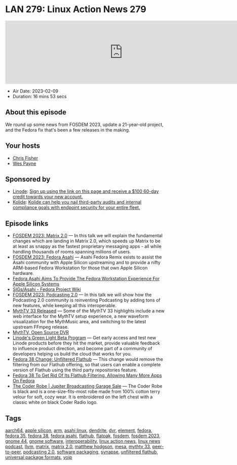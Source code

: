 # LAN 279: Linux Action News 279

<iframe src="https://player.fireside.fm/v2/DAcK9LdX+JG5w3Iz4?theme=dark" width="740" height="200" frameborder="0" scrolling="no"></iframe>

* Air Date: 2023-02-09
* Duration: 16 mins 53 secs

## About this episode

We round up some news from FOSDEM 2023, update a 21-year-old project, and the Fedora fix that's been a few releases in the making.

## Your hosts
* [Chris Fisher](https://linuxactionnews.com/hosts/chris)
* [Wes Payne](https://linuxactionnews.com/hosts/wes)

## Sponsored by

  * [Linode](http://linode.com/lan): [Sign up using the link on this page and receive a $100 60-day credit towards your new account. ](http://linode.com/lan)
  * [Kolide](https://l.kolide.co/3klbWzr): [Kolide can help you nail third-party audits and internal compliance goals with endpoint security for your entire fleet. ](https://l.kolide.co/3klbWzr)



## Episode links

  * [FOSDEM 2023: Matrix 2.0](https://fosdem.org/2023/schedule/event/matrix20/ "FOSDEM 2023: Matrix 2.0") — In this talk we will explain the fundamental changes which are landing in Matrix 2.0, which speeds up Matrix to be at least as snappy as the fastest proprietary messaging apps - all while handling thousands of rooms spanning millions of users.
  * [FOSDEM 2023: Fedora Asahi](https://fosdem.org/2023/schedule/event/fedora_asahi/ "FOSDEM 2023: Fedora Asahi") — Asahi Fedora Remix exists to assist the Asahi community with Apple Silicon upstreaming and to provide a nifty ARM-based Fedora Workstation for those that own Apple Silicon hardware.
  * [Fedora Asahi Aims To Provide The Fedora Workstation Experience For Apple Silicon Systems](https://www.phoronix.com/news/Fedora-Asahi-Remix-2023 "Fedora Asahi Aims To Provide The Fedora Workstation Experience For Apple Silicon Systems")
  * [SIGs/Asahi - Fedora Project Wiki](https://fedoraproject.org/wiki/SIGs/Asahi "SIGs/Asahi - Fedora Project Wiki")
  * [FOSDEM 2023: Podcasting 2.0](https://fosdem.org/2023/schedule/event/podcasting20/ "FOSDEM 2023: Podcasting 2.0") — In this talk we will show how the Podcasting 2.0 community is reinventing Podcasting by adding tons of new features, while keeping all this interoperable.
  * [MythTV 33 Released](https://www.phoronix.com/news/MythTV-33-Released "MythTV 33 Released") — Some of the MythTV 33 highlights include a new web interface for the MythTV setup experience, a new waveform visualization for the MythMusic area, and switching to the latest upstream FFmpeg release.
  * [MythTV, Open Source DVR](https://www.mythtv.org/ "MythTV, Open Source DVR")
  * [Linode's Green Light Beta Program](https://www.linode.com/green-light/ "Linode's Green Light Beta Program") — Get early access and test new Linode products before they hit the market, provide valuable feedback to influence product direction, and become part of a community of developers helping us build the cloud that works for you.
  * [Fedora 38 Change: Unfiltered Flathub](https://fedoraproject.org/wiki/Changes/UnfilteredFlathub "Fedora 38 Change: Unfiltered Flathub") — This change would remove the filtering from our Flathub offering, so that users can enable a complete version of Flathub using the third party repositories feature.
  * [Fedora 38 To Get Rid Of Its Flathub Filtering, Allowing Many More Apps On Fedora](https://www.phoronix.com/news/Fedora-38-Unfiltered-Flathub "Fedora 38 To Get Rid Of Its Flathub Filtering, Allowing Many More Apps On Fedora")
  * [The Coder Robe | Jupiter Broadcasting Garage Sale](https://www.jupitergarage.com/product/the-coder-robe "The Coder Robe | Jupiter Broadcasting Garage Sale") — The Coder Robe is black and is a one-size-fits-most robe made from 100% cotton terry velour for soft, cozy wear. It is embroidered on the left chest with a classic white on black Coder Radio logo.



## Tags

[aarch64](https://linuxactionnews.com/tags/aarch64), [apple silicon](https://linuxactionnews.com/tags/apple%20silicon), [arm](https://linuxactionnews.com/tags/arm), [asahi linux](https://linuxactionnews.com/tags/asahi%20linux), [dendrite](https://linuxactionnews.com/tags/dendrite), [dvr](https://linuxactionnews.com/tags/dvr), [element](https://linuxactionnews.com/tags/element), [fedora](https://linuxactionnews.com/tags/fedora), [fedora 35](https://linuxactionnews.com/tags/fedora%2035), [fedora 38](https://linuxactionnews.com/tags/fedora%2038), [fedora asahi](https://linuxactionnews.com/tags/fedora%20asahi), [flathub](https://linuxactionnews.com/tags/flathub), [flatpak](https://linuxactionnews.com/tags/flatpak), [fosdem](https://linuxactionnews.com/tags/fosdem), [fosdem 2023](https://linuxactionnews.com/tags/fosdem%202023), [gnome 44](https://linuxactionnews.com/tags/gnome%2044), [gnome software](https://linuxactionnews.com/tags/gnome%20software), [interoperability](https://linuxactionnews.com/tags/interoperability), [linux action news](https://linuxactionnews.com/tags/linux%20action%20news), [linux news podcast](https://linuxactionnews.com/tags/linux%20news%20podcast), [llvm](https://linuxactionnews.com/tags/llvm), [matrix](https://linuxactionnews.com/tags/matrix), [matrix 2.0](https://linuxactionnews.com/tags/matrix%202.0), [matthew hodgson](https://linuxactionnews.com/tags/matthew%20hodgson), [mesa](https://linuxactionnews.com/tags/mesa), [mythtv 33](https://linuxactionnews.com/tags/mythtv%2033), [peer-to-peer](https://linuxactionnews.com/tags/peer-to-peer), [podcasting 2.0](https://linuxactionnews.com/tags/podcasting%202.0), [software packaging](https://linuxactionnews.com/tags/software%20packaging), [synapse](https://linuxactionnews.com/tags/synapse), [unfiltered flathub](https://linuxactionnews.com/tags/unfiltered%20flathub), [universal package formats](https://linuxactionnews.com/tags/universal%20package%20formats), [voip](https://linuxactionnews.com/tags/voip)